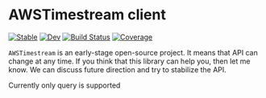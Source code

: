 # AWSTimestream client

[![Stable](https://img.shields.io/badge/docs-stable-blue.svg)](https://JuliaCloud.github.io/AWSTimestream.jl/stable)
[![Dev](https://img.shields.io/badge/docs-dev-blue.svg)](https://JuliaCloud.github.io/AWSTimestream.jl/dev)
[![Build Status](https://github.com/JuliaCloud/AWSTimestream.jl/actions/workflows/CI.yml/badge.svg?branch=main)](https://github.com/JuliaCloud/AWSTimestream.jl/actions/workflows/CI.yml?query=branch%3Amain)
[![Coverage](https://codecov.io/gh/JuliaCloud/AWSTimestream.jl/branch/main/graph/badge.svg)](https://codecov.io/gh/JuliaCloud/AWSTimestream.jl)

`AWSTimestream` is an early-stage open-source project. It means that API can change at any time. If you think that this library can help you, then let me know. We can discuss future direction and try to stabilize the API.

Currently only query is supported